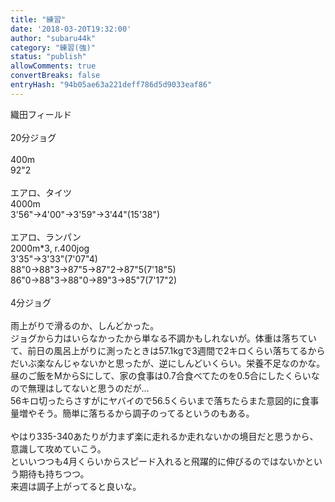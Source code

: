 ```yaml
---
title: "練習"
date: '2018-03-20T19:32:00'
author: "subaru44k"
category: "練習(強)"
status: "publish"
allowComments: true
convertBreaks: false
entryHash: "94b05ae63a221deff786d5d9033eaf86"
---
```

織田フィールド<br>
<br>
20分ジョグ<br>
<br>
400m<br>
92"2<br>
<br>
エアロ、タイツ<br>
4000m<br>
3'56"→4'00"→3'59"→3'44"(15'38")<br>
<br>
エアロ、ランパン<br>
2000m*3, r.400jog<br>
3'35"→3'33"(7'07"4)<br>
88"0→88"3→87"5→87"2→87"5(7'18"5)<br>
86"0→88"3→88"0→89"3→85"7(7'17"2)<br>
<br>
4分ジョグ<br>
<br>
雨上がりで滑るのか、しんどかった。<br>
ジョグから力はいらなかったから単なる不調かもしれないが。体重は落ちていて、前日の風呂上がりに測ったときは57.1kgで3週間で2キロくらい落ちてるからだいぶ楽なんじゃないかと思ったが、逆にしんどいくらい。栄養不足なのかな。<br>
昼のご飯をMからSにして、家の食事は0.7合食べてたのを0.5合にしたくらいなので無理はしてないと思うのだが…<br>
56キロ切ったらさすがにヤバイので56.5くらいまで落ちたらまた意図的に食事量増やそう。簡単に落ちるから調子のってるというのもある。<br>
<br>
やはり335-340あたりが力まず楽に走れるか走れないかの境目だと思うから、意識して攻めていこう。<br>
といいつつも4月くらいからスピード入れると飛躍的に伸びるのではないかという期待も持ちつつ。<br>
来週は調子上がってると良いな。
